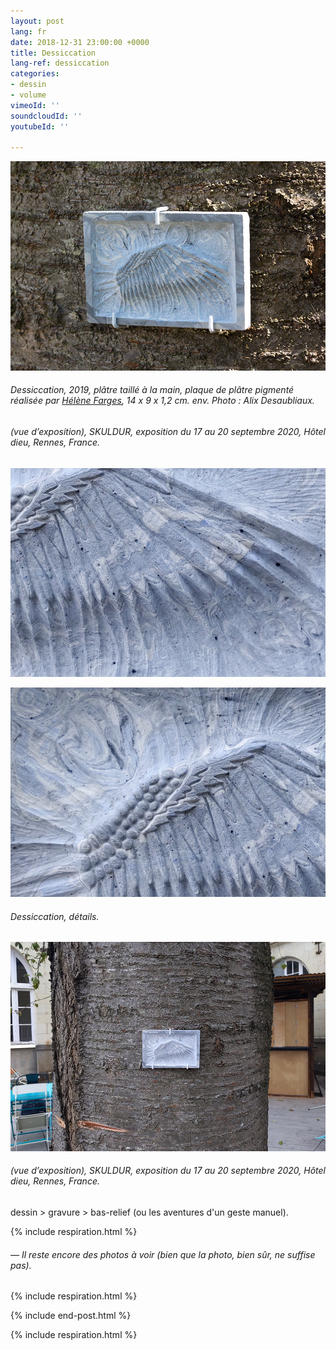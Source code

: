 ```yaml
---
layout: post
lang: fr
date: 2018-12-31 23:00:00 +0000
title: Dessiccation
lang-ref: dessiccation
categories:
- dessin
- volume
vimeoId: ''
soundcloudId: ''
youtubeId: ''

---
```

![](/imgs/disseccation-01.jpg)

###### _Dessiccation_, 2019, plâtre taillé à la main, plaque de plâtre pigmenté réalisée par [Hélène Farges](https://helenefarges.net), 14 x 9 x 1,2 cm. env. Photo : Alix Desaubliaux.

###### (vue d’exposition), _SKULDUR_, exposition du 17 au 20 septembre 2020, Hôtel dieu, Rennes, France.

![](/imgs/disseccation-02.jpg)

![](/imgs/disseccation-03.jpg)

###### Dessiccation, détails.

![](/imgs/disseccation-04.jpg)

###### (vue d’exposition), _SKULDUR_, exposition du 17 au 20 septembre 2020, Hôtel dieu, Rennes, France.

dessin > gravure > bas-relief (ou les aventures d'un geste manuel).

{% include respiration.html %}

###### _— Il reste encore des photos à voir (bien que la photo, bien sûr, ne suffise pas)._

{% include respiration.html %}

{% include end-post.html %}

{% include respiration.html %}